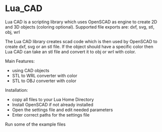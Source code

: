# Lua_CAD

Lua CAD is a scripting library which uses OpenSCAD as engine to create 2D and 3D objects (coloring optional).
Supported file exports are: dxf, svg, stl, obj, wrl

The Lua CAD library creates scad code which is then used by OpenSCAD to create dxf, svg or an stl file.
If the object should have a specific color then Lua CAD can take an stl file and convert it to obj or wrl with color.

Main Features:
* using CAD objects
* STL to WRL converter with color
* STL to OBJ converter with color

Installation:
* copy all files to your Lua Home Directory
* Install OpenSCAD if not already installed
* Open the settings file and edit needed parameters
* Enter correct paths for the settings file

Run some of the example files
